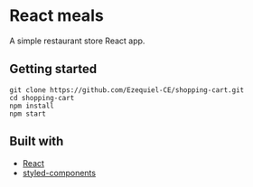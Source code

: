 # React meals

A simple restaurant store React app.

## Getting started

```
git clone https://github.com/Ezequiel-CE/shopping-cart.git
cd shopping-cart
npm install
npm start
```

## Built with

- [React](https://reactjs.org/)
- [styled-components](https://styled-components.com/)
